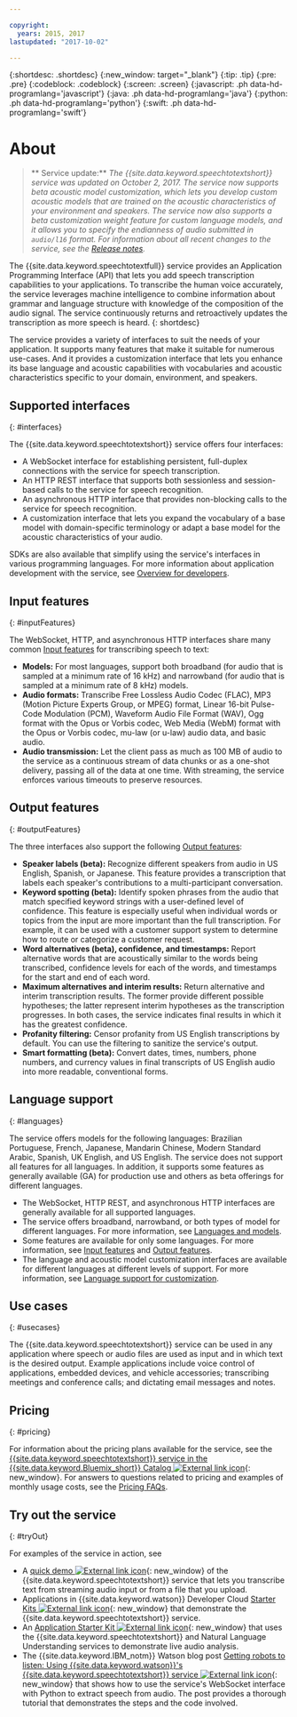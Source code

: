 ```yaml
---

copyright:
  years: 2015, 2017
lastupdated: "2017-10-02"

---
```


{:shortdesc: .shortdesc}
{:new_window: target="_blank"}
{:tip: .tip}
{:pre: .pre}
{:codeblock: .codeblock}
{:screen: .screen}
{:javascript: .ph data-hd-programlang='javascript'}
{:java: .ph data-hd-programlang='java'}
{:python: .ph data-hd-programlang='python'}
{:swift: .ph data-hd-programlang='swift'}

# About

> ** Service update:** *The {{site.data.keyword.speechtotextshort}} service was updated on October 2, 2017. The service now supports beta acoustic model customization, which lets you develop custom acoustic models that are trained on the acoustic characteristics of your environment and speakers. The service now also supports a beta customization weight feature for custom language models, and it allows you to specify the endianness of audio submitted in `audio/l16` format. For information about all recent changes to the service, see the [Release notes](/docs/services/speech-to-text/release-notes.html).*

The {{site.data.keyword.speechtotextfull}} service provides an Application Programming Interface (API) that lets you add speech transcription capabilities to your applications. To transcribe the human voice accurately, the service leverages machine intelligence to combine information about grammar and language structure with knowledge of the composition of the audio signal. The service continuously returns and retroactively updates the transcription as more speech is heard.
{: shortdesc}

The service provides a variety of interfaces to suit the needs of your application. It supports many features that make it suitable for numerous use-cases. And it provides a customization interface that lets you enhance its base language and acoustic capabilities with vocabularies and acoustic characteristics specific to your domain, environment, and speakers.

## Supported interfaces
{: #interfaces}

The {{site.data.keyword.speechtotextshort}} service offers four interfaces:

-   A WebSocket interface for establishing persistent, full-duplex connections with the service for speech transcription.
-   An HTTP REST interface that supports both sessionless and session-based calls to the service for speech recognition.
-   An asynchronous HTTP interface that provides non-blocking calls to the service for speech recognition.
-   A customization interface that lets you expand the vocabulary of a base model with domain-specific terminology or adapt a base model for the acoustic characteristics of your audio.

SDKs are also available that simplify using the service's interfaces in various programming languages. For more information about application development with the service, see [Overview for developers](/docs/services/speech-to-text/developer-overview.html).

## Input features
{: #inputFeatures}

The WebSocket, HTTP, and asynchronous HTTP interfaces share many common [Input features](/docs/services/speech-to-text/input.html) for transcribing speech to text:

-   **Models:** For most languages, support both broadband (for audio that is sampled at a minimum rate of 16 kHz) and narrowband (for audio that is sampled at a minimum rate of 8 kHz) models.
-   **Audio formats:** Transcribe Free Lossless Audio Codec (FLAC), MP3 (Motion Picture Experts Group, or MPEG) format, Linear 16-bit Pulse-Code Modulation (PCM), Waveform Audio File Format (WAV), Ogg format with the Opus or Vorbis codec, Web Media (WebM) format with the Opus or Vorbis codec, mu-law (or u-law) audio data, and basic audio.
-   **Audio transmission:** Let the client pass as much as 100 MB of audio to the service as a continuous stream of data chunks or as a one-shot delivery, passing all of the data at one time. With streaming, the service enforces various timeouts to preserve resources.

## Output features
{: #outputFeatures}

The three interfaces also support the following [Output features](/docs/services/speech-to-text/output.html):

-   **Speaker labels (beta):** Recognize different speakers from audio in US English, Spanish, or Japanese. This feature provides a transcription that labels each speaker's contributions to a multi-participant conversation.
-   **Keyword spotting (beta):** Identify spoken phrases from the audio that match specified keyword strings with a user-defined level of confidence. This feature is especially useful when individual words or topics from the input are more important than the full transcription. For example, it can be used with a customer support system to determine how to route or categorize a customer request.
-   **Word alternatives (beta), confidence, and timestamps:** Report alternative words that are acoustically similar to the words being transcribed, confidence levels for each of the words, and timestamps for the start and end of each word.
-   **Maximum alternatives and interim results:** Return alternative and interim transcription results. The former provide different possible hypotheses; the latter represent interim hypotheses as the transcription progresses. In both cases, the service indicates final results in which it has the greatest confidence.
-   **Profanity filtering:** Censor profanity from US English transcriptions by default. You can use the filtering to sanitize the service's output.
-   **Smart formatting (beta):** Convert dates, times, numbers, phone numbers, and currency values in final transcripts of US English audio into more readable, conventional forms.

## Language support
{: #languages}

The service offers models for the following languages: Brazilian Portuguese, French, Japanese, Mandarin Chinese, Modern Standard Arabic, Spanish, UK English, and US English. The service does not support all features for all languages. In addition, it supports some features as generally available (GA) for production use and others as beta offerings for different languages.

-   The WebSocket, HTTP REST, and asynchronous HTTP interfaces are generally available for all supported languages.
-   The service offers broadband, narrowband, or both types of model for different languages. For more information, see [Languages and models](/docs/services/speech-to-text/input.html#models).
-   Some features are available for only some languages. For more information, see [Input features](/docs/services/speech-to-text/input.html) and [Output features](/docs/services/speech-to-text/output.html).
-   The language and acoustic model customization interfaces are available for different languages at different levels of support. For more information, see [Language support for customization](/docs/services/speech-to-text/custom.html#languageSupport).

## Use cases
{: #usecases}

The {{site.data.keyword.speechtotextshort}} service can be used in any application where speech or audio files are used as input and in which text is the desired output. Example applications include voice control of applications, embedded devices, and vehicle accessories; transcribing meetings and conference calls; and dictating email messages and notes.

## Pricing
{: #pricing}

For information about the pricing plans available for the service, see the [{{site.data.keyword.speechtotextshort}} service in the {{site.data.keyword.Bluemix_short}} Catalog ![External link icon](../../icons/launch-glyph.svg "External link icon")](https://console.ng.bluemix.net/catalog/services/speech-to-text){: new_window}. For answers to questions related to pricing and examples of monthly usage costs, see the [Pricing FAQs](/docs/services/speech-to-text/faq-pricing.html).

## Try out the service
{: #tryOut}

For examples of the service in action, see

-   A [quick demo ![External link icon](../../icons/launch-glyph.svg "External link icon")](https://speech-to-text-demo.mybluemix.net/){: new_window} of the {{site.data.keyword.speechtotextshort}} service that lets you transcribe text from streaming audio input or from a file that you upload.
-   Applications in {{site.data.keyword.watson}} Developer Cloud [Starter Kits ![External link icon](../../icons/launch-glyph.svg "External link icon")](http://www.ibm.com/watson/developercloud/starter-kits.html){: new_window} that demonstrate the {{site.data.keyword.speechtotextshort}} service.
-   An [Application Starter Kit ![External link icon](../../icons/launch-glyph.svg "External link icon")](https://audio-analysis-application-starter-kit.mybluemix.net/){: new_window} that uses the {{site.data.keyword.speechtotextshort}} and Natural Language Understanding services to demonstrate live audio analysis.
-   The {{site.data.keyword.IBM_notm}} Watson blog post [Getting robots to listen: Using {{site.data.keyword.watson}}'s {{site.data.keyword.speechtotextshort}} service ![External link icon](../../icons/launch-glyph.svg "External link icon")](https://www.ibm.com/blogs/watson/2016/07/getting-robots-listen-using-watsons-speech-text-service/){: new_window} that shows how to use the service's WebSocket interface with Python to extract speech from audio. The post provides a thorough tutorial that demonstrates the steps and the code involved.
